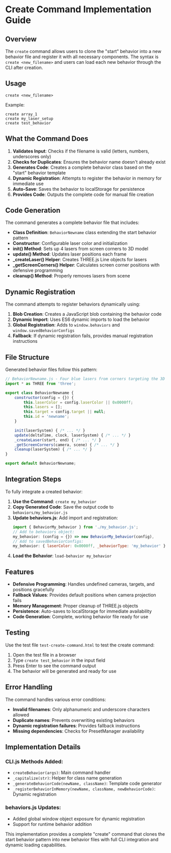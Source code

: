 # Create Command Implementation Guide

## Overview
The `create` command allows users to clone the "start" behavior into a new behavior file and register it with all necessary components. The syntax is `create <new_filename>` and users can load each new behavior through the CLI after creation.

## Usage
```
create <new_filename>
```

Example:
```
create array_1
create my_laser_setup
create test_behavior
```

## What the Command Does

1. **Validates Input**: Checks if the filename is valid (letters, numbers, underscores only)
2. **Checks for Duplicates**: Ensures the behavior name doesn't already exist
3. **Generates Code**: Creates a complete behavior class based on the "start" behavior template
4. **Dynamic Registration**: Attempts to register the behavior in memory for immediate use
5. **Auto-Save**: Saves the behavior to localStorage for persistence
6. **Provides Code**: Outputs the complete code for manual file creation

## Code Generation

The command generates a complete behavior file that includes:

- **Class Definition**: `BehaviorNewname` class extending the start behavior pattern
- **Constructor**: Configurable laser color and initialization
- **init() Method**: Sets up 4 lasers from screen corners to 3D model
- **update() Method**: Updates laser positions each frame
- **_createLaser() Helper**: Creates THREE.js Line objects for lasers
- **_getScreenCorners() Helper**: Calculates screen corner positions with defensive programming
- **cleanup() Method**: Properly removes lasers from scene

## Dynamic Registration

The command attempts to register behaviors dynamically using:

1. **Blob Creation**: Creates a JavaScript blob containing the behavior code
2. **Dynamic Import**: Uses ES6 dynamic imports to load the behavior
3. **Global Registration**: Adds to `window.behaviors` and `window.savedBehaviorConfigs`
4. **Fallback**: If dynamic registration fails, provides manual registration instructions

## File Structure

Generated behavior files follow this pattern:

```javascript
// BehaviorNewname.js - Four blue lasers from corners targeting the 3D model (clone of start.js)
import * as THREE from 'three';

export class BehaviorNewname {
    constructor(config = {}) {
        this.laserColor = config.laserColor || 0x0000ff;
        this.lasers = [];
        this.target = config.target || null;
        this.id = 'newname';
    }

    init(laserSystem) { /* ... */ }
    update(deltaTime, clock, laserSystem) { /* ... */ }
    _createLaser(start, end) { /* ... */ }
    _getScreenCorners(camera, scene) { /* ... */ }
    cleanup(laserSystem) { /* ... */ }
}

export default BehaviorNewname;
```

## Integration Steps

To fully integrate a created behavior:

1. **Use the Command**: `create my_behavior`
2. **Copy Generated Code**: Save the output code to `behaviors/my_behavior.js`
3. **Update behaviors.js**: Add import and registration:
   ```javascript
   import { BehaviorMy_behavior } from './my_behavior.js';
   // Add to behaviors object:
   my_behavior: (config = {}) => new BehaviorMy_behavior(config),
   // Add to savedBehaviorConfigs:
   my_behavior: { laserColor: 0x0000ff, _behaviorType: 'my_behavior' }
   ```
4. **Load the Behavior**: `load-behavior my_behavior`

## Features

- **Defensive Programming**: Handles undefined cameras, targets, and positions gracefully
- **Fallback Values**: Provides default positions when camera projection fails
- **Memory Management**: Proper cleanup of THREE.js objects
- **Persistence**: Auto-saves to localStorage for immediate availability
- **Code Generation**: Complete, working behavior file ready for use

## Testing

Use the test file `test-create-command.html` to test the create command:

1. Open the test file in a browser
2. Type `create test_behavior` in the input field
3. Press Enter to see the command output
4. The behavior will be generated and ready for use

## Error Handling

The command handles various error conditions:

- **Invalid filenames**: Only alphanumeric and underscore characters allowed
- **Duplicate names**: Prevents overwriting existing behaviors
- **Dynamic registration failures**: Provides fallback instructions
- **Missing dependencies**: Checks for PresetManager availability

## Implementation Details

### CLI.js Methods Added:
- `createBehavior(args)`: Main command handler
- `_capitalize(str)`: Helper for class name generation
- `_generateBehaviorCode(newName, className)`: Template code generator
- `_registerBehaviorInMemory(newName, className, newBehaviorCode)`: Dynamic registration

### behaviors.js Updates:
- Added global window object exposure for dynamic registration
- Support for runtime behavior addition

This implementation provides a complete "create" command that clones the start behavior pattern into new behavior files with full CLI integration and dynamic loading capabilities.
